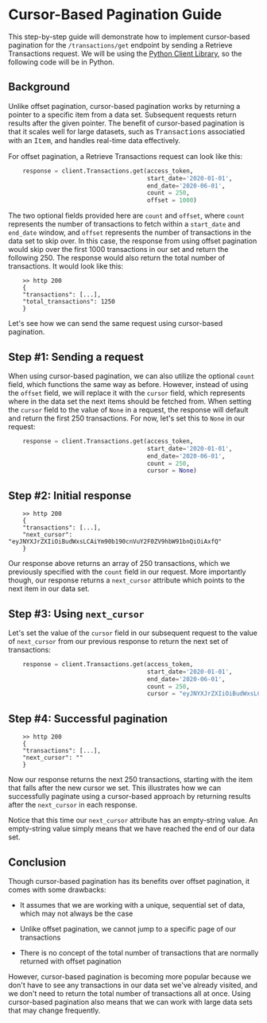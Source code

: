 # Cursor-Based Pagination Guide

This step-by-step guide will demonstrate how to implement cursor-based pagination for the `/transactions/get` endpoint by sending a Retrieve Transactions request. We will be using the [Python Client Library](https://github.com/plaid/plaid-python), so the following code will be in Python.

## Background

Unlike offset pagination, cursor-based pagination works by returning a pointer to a specific item from a data set. Subsequent requests return results after the given pointer. The benefit of cursor-based pagination is that it scales well for large datasets, such as <span style="font-family:Courier">Transactions</span> associatied with an <span style="font-family:Courier">Item</span>, and handles real-time data effectively.

For offset pagination, a Retrieve Transactions request can look like this:

```python
    response = client.Transactions.get(access_token, 
                                       start_date='2020-01-01', 
                                       end_date='2020-06-01',
                                       count = 250, 
                                       offset = 1000)
``` 

The two optional fields provided here are `count` and `offset`, where `count` represents the number of transactions to fetch within a `start_date` and `end_date` window, and `offset` represents the number of transactions in the data set to skip over. In this case, the response from using offset pagination would skip over the first 1000 transactions in our set and return the following 250. The response would also return the total number of transactions. It would look like this: 

```
    >> http 200
    {
    "transactions": [...],
    "total_transactions": 1250
    }
```

Let's see how we can send the same request using cursor-based pagination. 

## Step #1: Sending a request

 When using cursor-based pagination, we can also utilize the optional `count` field, which functions the same way as before. However, instead of using the `offset` field, we will replace it with the `cursor` field, which represents where in the data set the next items should be fetched from.  When setting the `cursor` field to the value of `None` in a request, the response will default and return the first 250 transactions. For now, let's set this to `None` in our request:

```python
    response = client.Transactions.get(access_token, 
                                       start_date='2020-01-01', 
                                       end_date='2020-06-01',
                                       count = 250, 
                                       cursor = None)
``` 

## Step #2: Initial response

```
    >> http 200
    {
    "transactions": [...],
    "next_cursor": "eyJNYXJrZXIiOiBudWxsLCAiYm90b190cnVuY2F0ZV9hbW91bnQiOiAxfQ"
    }
```

Our response above returns an array of 250 transactions, which we previously specified with the `count` field in our request. More importantly though, our response returns a `next_cursor` attribute which points to the next item in our data set. 

## Step #3: Using `next_cursor`

Let's set the value of the `cursor` field in our subsequent request to the value of `next_cursor` from our previous response to return the next set of transactions:

```python
    response = client.Transactions.get(access_token, 
                                       start_date='2020-01-01', 
                                       end_date='2020-06-01',
                                       count = 250, 
                                       cursor = "eyJNYXJrZXIiOiBudWxsLCAiYm90b190cnVuY2F0ZV9hbW91bnQiOiAxfQ")
```

## Step #4: Successful pagination

```
    >> http 200
    {
    "transactions": [...],
    "next_cursor": ""
    }
```

Now our response returns the next 250 transactions, starting with the item that falls after the new cursor we set. This illustrates how we can successfully paginate using a cursor-based approach by returning results after the `next_cursor` in each response. 

Notice that this time our `next_cursor` attribute has an empty-string value. An empty-string value simply means that we have reached the end of our data set. 

## Conclusion

Though cursor-based pagination has its benefits over offset pagination, it comes with some drawbacks:  

* It assumes that we are working with a unique, sequential set of data, which may not always be the case 

* Unlike offset pagination, we cannot jump to a specific page of our transactions

* There is no concept of the total number of transactions that are normally returned with offset pagination


However, cursor-based pagination is becoming more popular because we don't have to see any transactions in our data set we've already visited, and we don't need to return the total number of transactions all at once. Using cursor-based pagination also means that we can work with large data sets that may change frequently.



